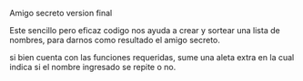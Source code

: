 Amigo secreto version final

Este sencillo pero eficaz codigo nos ayuda a crear y sortear una lista de nombres, para darnos como resultado el amigo secreto.

si bien cuenta con las funciones requeridas, sume una aleta extra en la cual indica si el nombre ingresado se repite o no.
